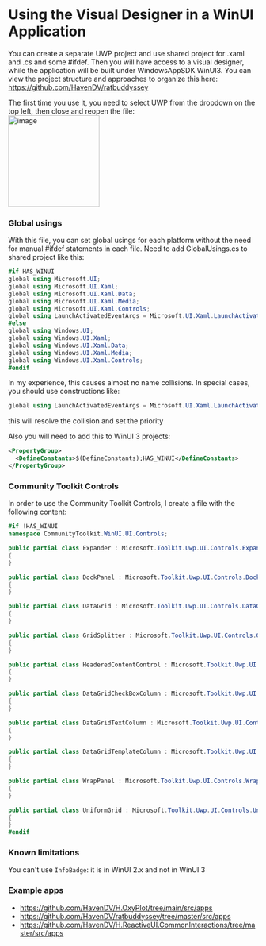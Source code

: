 # Using the Visual Designer in a WinUI Application
You can create a separate UWP project and use shared project for .xaml and .cs and some #ifdef. 
Then you will have access to a visual designer, while the application will be built under WindowsAppSDK WinUI3.
You can view the project structure and approaches to organize this here: https://github.com/HavenDV/ratbuddyssey

The first time you use it, you need to select UWP from the dropdown on the top left, then close and reopen the file:  
<img width="184" alt="image" src="https://user-images.githubusercontent.com/3002068/153543386-c816cb56-908b-4144-9b99-5d48cd7af131.png">

### Global usings
With this file, you can set global usings for each platform without the need for manual #ifdef statements in each file. 
Need to add GlobalUsings.cs to shared project like this:
```cs
#if HAS_WINUI
global using Microsoft.UI;
global using Microsoft.UI.Xaml;
global using Microsoft.UI.Xaml.Data;
global using Microsoft.UI.Xaml.Media;
global using Microsoft.UI.Xaml.Controls;
global using LaunchActivatedEventArgs = Microsoft.UI.Xaml.LaunchActivatedEventArgs;
#else
global using Windows.UI;
global using Windows.UI.Xaml;
global using Windows.UI.Xaml.Data;
global using Windows.UI.Xaml.Media;
global using Windows.UI.Xaml.Controls;
#endif
```

In my experience, this causes almost no name collisions. 
In special cases, you should use constructions like:
```cs
global using LaunchActivatedEventArgs = Microsoft.UI.Xaml.LaunchActivatedEventArgs;
```
this will resolve the collision and set the priority

Also you will need to add this to WinUI 3 projects:
```xml
<PropertyGroup>
  <DefineConstants>$(DefineConstants);HAS_WINUI</DefineConstants>
</PropertyGroup>
```

### Community Toolkit Controls
In order to use the Community Toolkit Controls, I create a file with the following content:
```cs
#if !HAS_WINUI
namespace CommunityToolkit.WinUI.UI.Controls;

public partial class Expander : Microsoft.Toolkit.Uwp.UI.Controls.Expander
{
}

public partial class DockPanel : Microsoft.Toolkit.Uwp.UI.Controls.DockPanel
{
}

public partial class DataGrid : Microsoft.Toolkit.Uwp.UI.Controls.DataGrid
{
}

public partial class GridSplitter : Microsoft.Toolkit.Uwp.UI.Controls.GridSplitter
{
}

public partial class HeaderedContentControl : Microsoft.Toolkit.Uwp.UI.Controls.HeaderedContentControl
{
}

public partial class DataGridCheckBoxColumn : Microsoft.Toolkit.Uwp.UI.Controls.DataGridCheckBoxColumn
{
}

public partial class DataGridTextColumn : Microsoft.Toolkit.Uwp.UI.Controls.DataGridTextColumn
{
}

public partial class DataGridTemplateColumn : Microsoft.Toolkit.Uwp.UI.Controls.DataGridTemplateColumn
{
}

public partial class WrapPanel : Microsoft.Toolkit.Uwp.UI.Controls.WrapPanel
{
}

public partial class UniformGrid : Microsoft.Toolkit.Uwp.UI.Controls.UniformGrid
{
}
#endif
```

### Known limitations
You can't use `InfoBadge`: it is in WinUI 2.x and not in WinUI 3

### Example apps
- https://github.com/HavenDV/H.OxyPlot/tree/main/src/apps  
- https://github.com/HavenDV/ratbuddyssey/tree/master/src/apps  
- https://github.com/HavenDV/H.ReactiveUI.CommonInteractions/tree/master/src/apps  
